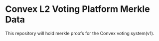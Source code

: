 
# Convex L2 Voting Platform Merkle Data

This repository will hold merkle proofs for the Convex voting system(v1).